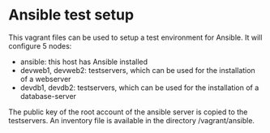 # Ansible test setup

This vagrant files can be used to setup a test environment for Ansible.
It will configure 5 nodes:

- ansible: this host has Ansible installed
- devweb1, devweb2: testservers, which can be used for the installation of a webserver
- devdb1, devdb2: testservers, which can be used for the installation of a database-server

The public key of the root account of the ansible server is copied to the testservers.
An inventory file is available in the directory /vagrant/ansible.

